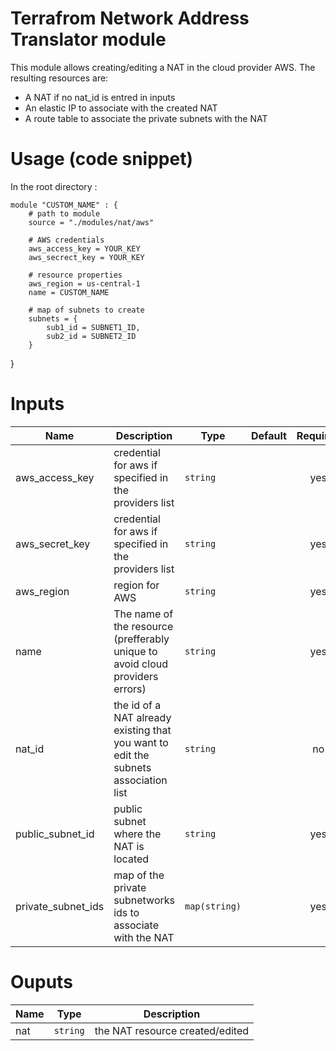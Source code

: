 # Terrafrom Network Address Translator module
This module allows creating/editing a NAT in the cloud provider AWS. The resulting resources are:
- A NAT if no nat_id is entred in inputs
- An elastic IP to associate with the created NAT
- A route table to associate the private subnets with the NAT

# Usage (code snippet)
In the root directory : 

    module "CUSTOM_NAME" : {
        # path to module
        source = "./modules/nat/aws"
        
        # AWS credentials
        aws_access_key = YOUR_KEY
        aws_secrect_key = YOUR_KEY
       
        # resource properties
        aws_region = us-central-1
        name = CUSTOM_NAME

        # map of subnets to create
        subnets = { 
            sub1_id = SUBNET1_ID,
            sub2_id = SUBNET2_ID
        }
}

# Inputs
| Name | Description | Type | Default | Required |
|------|-------------|------|---------|:--------:|
| aws_access_key | credential for aws if specified in the providers list | `string` |  | yes |
| aws_secret_key | credential for aws if specified in the providers list | `string` |  | yes |
| aws_region | region for AWS | `string` |  | yes |
| name | The name of the resource (prefferably unique to avoid cloud providers errors)  | `string` | | yes |
| nat_id | the id of a NAT already existing that you want to edit the subnets association list | `string` | | no |
| public_subnet_id | public subnet where the NAT is located| `string` |  | yes |
| private_subnet_ids | map of the private subnetworks ids to associate with the NAT | `map(string)` |  | yes |

# Ouputs
| Name | Type | Description |
|------|-------------|:--------:|
| nat | `string` | the NAT resource created/edited |
